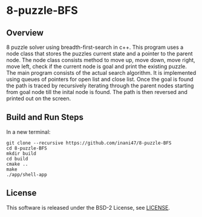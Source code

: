 # 8-puzzle-BFS


## Overview
8 puzzle solver using breadth-first-search in c++. This program uses a node class that stores the puzzles current state and a pointer to the parent node. The node class consists method to move up, move down, move right, move left, check if the current node is goal and print the existing puzzle. The main program consists of the actual search algorithm. It is implemented using queues of pointers for open list and close list. Once the goal is found the path is traced by recursively iterating through the parent nodes starting from goal node till the inital node is found. The path is then reversed and printed out on the screen.

## Build and Run Steps
In a new terminal:

```
git clone --recursive https://github.com/inani47/8-puzzle-BFS
cd 8-puzzle-BFS 
mkdir build
cd build
cmake ..
make
./app/shell-app
```

## License

This software is released under the BSD-2 License, see [LICENSE](LICENSE).






